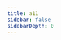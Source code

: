 ```yaml
---
title: a11
sidebar: false
sidebarDepth: 0
---
```


<ClientOnly>
<a-eleven></a-eleven>
</ClientOnly>
